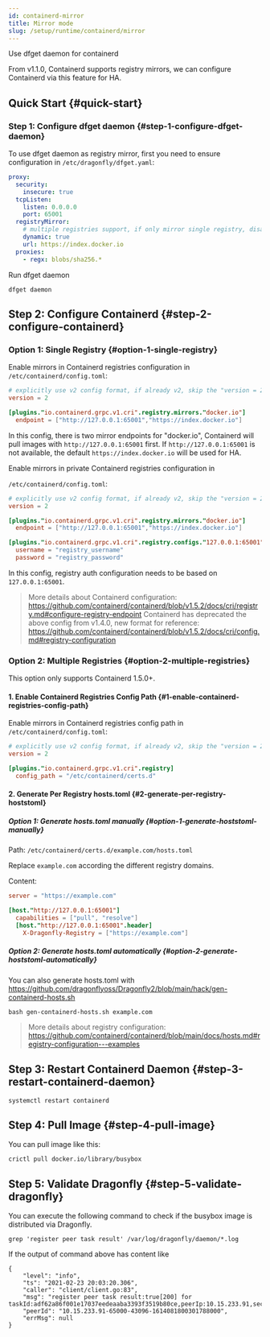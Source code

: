 ```yaml
---
id: containerd-mirror
title: Mirror mode
slug: /setup/runtime/containerd/mirror
---
```


Use dfget daemon for containerd

From v1.1.0, Containerd supports registry mirrors,
we can configure Containerd via this feature for HA.

## Quick Start {#quick-start}

### Step 1: Configure dfget daemon {#step-1-configure-dfget-daemon}

To use dfget daemon as registry mirror,
first you need to ensure configuration in `/etc/dragonfly/dfget.yaml`:

```yaml
proxy:
  security:
    insecure: true
  tcpListen:
    listen: 0.0.0.0
    port: 65001
  registryMirror:
    # multiple registries support, if only mirror single registry, disable this
    dynamic: true
    url: https://index.docker.io
  proxies:
    - regx: blobs/sha256.*
```

Run dfget daemon

```shell
dfget daemon
```

## Step 2: Configure Containerd {#step-2-configure-containerd}

### Option 1: Single Registry {#option-1-single-registry}

Enable mirrors in Containerd registries configuration in
`/etc/containerd/config.toml`:

```toml
# explicitly use v2 config format, if already v2, skip the "version = 2"
version = 2

[plugins."io.containerd.grpc.v1.cri".registry.mirrors."docker.io"]
  endpoint = ["http://127.0.0.1:65001","https://index.docker.io"]
```

In this config, there is two mirror endpoints for "docker.io",
Containerd will pull images with `http://127.0.0.1:65001` first.
If `http://127.0.0.1:65001` is not available,
the default `https://index.docker.io` will be used for HA.

Enable mirrors in private Containerd registries configuration in

`/etc/containerd/config.toml`:

```toml
# explicitly use v2 config format, if already v2, skip the "version = 2"
version = 2

[plugins."io.containerd.grpc.v1.cri".registry.mirrors."docker.io"]
  endpoint = ["http://127.0.0.1:65001","https://index.docker.io"]

[plugins."io.containerd.grpc.v1.cri".registry.configs."127.0.0.1:65001".auth]
  username = "registry_username"
  password = "registry_password"
```

In this config, registry auth configuration needs to be based on `127.0.0.1:65001`.

> More details about Containerd configuration: <https://github.com/containerd/containerd/blob/v1.5.2/docs/cri/registry.md#configure-registry-endpoint>
> Containerd has deprecated the above config from v1.4.0,
> new format for reference: <https://github.com/containerd/containerd/blob/v1.5.2/docs/cri/config.md#registry-configuration>

### Option 2: Multiple Registries {#option-2-multiple-registries}

This option only supports Containerd 1.5.0+.

#### 1. Enable Containerd Registries Config Path {#1-enable-containerd-registries-config-path}

Enable mirrors in Containerd registries config path in
`/etc/containerd/config.toml`:

```toml
# explicitly use v2 config format, if already v2, skip the "version = 2"
version = 2

[plugins."io.containerd.grpc.v1.cri".registry]
  config_path = "/etc/containerd/certs.d"
```

#### 2. Generate Per Registry hosts.toml {#2-generate-per-registry-hoststoml}

##### Option 1: Generate hosts.toml manually {#option-1-generate-hoststoml-manually}

Path: `/etc/containerd/certs.d/example.com/hosts.toml`

Replace `example.com` according the different registry domains.

Content:

```toml
server = "https://example.com"

[host."http://127.0.0.1:65001"]
  capabilities = ["pull", "resolve"]
  [host."http://127.0.0.1:65001".header]
    X-Dragonfly-Registry = ["https://example.com"]
```

##### Option 2: Generate hosts.toml automatically {#option-2-generate-hoststoml-automatically}

You can also generate hosts.toml with <https://github.com/dragonflyoss/Dragonfly2/blob/main/hack/gen-containerd-hosts.sh>

```shell
bash gen-containerd-hosts.sh example.com
```

> More details about registry configuration: <https://github.com/containerd/containerd/blob/main/docs/hosts.md#registry-configuration---examples>

## Step 3: Restart Containerd Daemon {#step-3-restart-containerd-daemon}

```shell
systemctl restart containerd
```

## Step 4: Pull Image {#step-4-pull-image}

You can pull image like this:

```shell
crictl pull docker.io/library/busybox
```

## Step 5: Validate Dragonfly {#step-5-validate-dragonfly}

You can execute the following command to check
if the busybox image is distributed via Dragonfly.

```shell
grep 'register peer task result' /var/log/dragonfly/daemon/*.log
```

If the output of command above has content like

```shell
{
    "level": "info",
    "ts": "2021-02-23 20:03:20.306",
    "caller": "client/client.go:83",
    "msg": "register peer task result:true[200] for taskId:adf62a86f001e17037eedeaaba3393f3519b80ce,peerIp:10.15.233.91,securityDomain:,idc:,scheduler:127.0.0.1:8002",
    "peerId": "10.15.233.91-65000-43096-1614081800301788000",
    "errMsg": null
}
```
